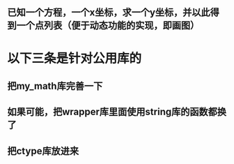 ## 已知一个方程，一个x坐标，求一个y坐标，并以此得到一个点列表（便于动态功能的实现，即画图）
# 以下三条是针对公用库的
## 把my_math库完善一下
## 如果可能，把wrapper库里面使用string库的函数都换了
## 把ctype库放进来

